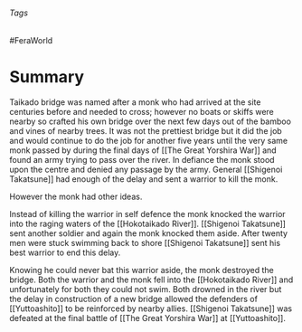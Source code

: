 ###### Tags

#FeraWorld

# Summary

Taikado bridge was named after a monk who had arrived at the site centuries before and needed to cross; however no boats or skiffs were nearby so crafted his own bridge over the next few days out of the bamboo and vines of nearby trees. It was not the prettiest bridge but it did the job and would continue to do the job for another five years until the very same monk passed by during the final days of [[The Great Yorshira War]] and found an army trying to pass over the river. In defiance the monk stood upon the centre and denied any passage by the army. General [[Shigenoi Takatsune]] had enough of the delay and sent a warrior to kill the monk.

However the monk had other ideas.

Instead of killing the warrior in self defence the monk knocked the warrior into the raging waters of the [[Hokotaikado River]]. [[Shigenoi Takatsune]] sent another soldier and again the monk knocked them aside. After twenty men were stuck swimming back to shore [[Shigenoi Takatsune]] sent his best warrior to end this delay.

Knowing he could never bat this warrior aside, the monk destroyed the bridge. Both the warrior and the monk fell into the [[Hokotaikado River]] and unfortunately for both they could not swim. Both drowned in the river but the delay in construction of a new bridge allowed the defenders of [[Yuttoashito]] to be reinforced by nearby allies. [[Shigenoi Takatsune]] was defeated at the final battle of [[The Great Yorshira War]] at [[Yuttoashito]].